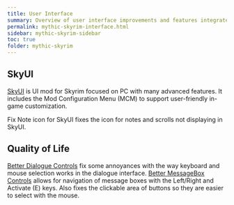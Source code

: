 ```yaml
---
title: User Interface
summary: Overview of user interface improvements and features integrated with {{ site.skyrim-project }}.
permalink: mythic-skyrim-interface.html
sidebar: mythic-skyrim-sidebar
toc: true
folder: mythic-skyrim
---
```


## SkyUI

[SkyUI](https://www.nexusmods.com/skyrimspecialedition/mods/12604) is UI mod for Skyrim focused on PC with many advanced features. It includes the Mod Configuration Menu (MCM) to support user-friendly in-game customization.

Fix Note icon for SkyUI fixes the icon for notes and scrolls not displaying in SkyUI.


## Quality of Life

[Better Dialogue Controls](https://www.nexusmods.com/skyrimspecialedition/mods/1429) fix some annoyances with the way keyboard and mouse selection works in the dialogue interface.
[Better MessageBox Controls](https://www.nexusmods.com/skyrimspecialedition/mods/1428) allows for navigation of message boxes with the Left/Right and Activate (E) keys. Also fixes the clickable area of buttons so they are easier to select with the mouse.

